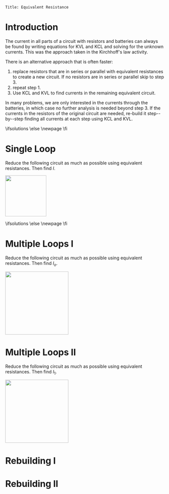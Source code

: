 ```mdextension
Title: Equivalent Resistance
```

# Introduction

The current in all parts of a circuit with resistors and batteries can always be found by writing equations for KVL and KCL and solving for the unknown currents. This was the approach taken in the Kirchhoff's law activity.

There is an alternative approach that is often faster:

1. replace resistors that are in series or parallel with equivalent resistances to create a new circuit. If no resistors are in series or parallel skip to step 3.
2. repeat step 1.
3. Use KCL and KVL to find currents in the remaining equivalent circuit.

In many problems, we are only interested in the currents through the batteries, in which case no further analysis is needed beyond step 3. If the currents in the resistors of the original circuit are needed, re-build it step--by--step finding all currents at each step using KCL and KVL.

\ifsolutions
\else
\newpage
\fi

# Single Loop

Reduce the following circuit as much as possible using equivalent resistances. Then find $I$.

<img src="../Kirchhoffs_Laws/figures/Single_Loop_CCW.svg" height="130px">

\ifsolutions
\else
\newpage
\fi

# Multiple Loops I

Reduce the following circuit as much as possible using equivalent resistances. Then find $I_o$.

<img src="../Kirchhoffs_Laws/figures/Parallel_No_Annotation.svg" height="200px">

# Multiple Loops II

Reduce the following circuit as much as possible using equivalent resistances. Then find $I_1$.

<img src="../Kirchhoffs_Laws/figures/Multiple_Loops_I_No_Annotation.svg" height="200px">

# Rebuilding I

# Rebuilding II
